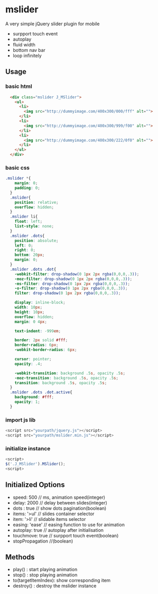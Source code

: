 # mslider

A very simple jQuery slider plugin for mobile

- surpport touch event
- autoplay
- fluid width
- bottom nav bar
- loop infinitely

## Usage

### basic html

```html
  <div class="mslider J_MSlider">
    <ul>
      <li>
        <img src="http://dummyimage.com/400x300/000/fff" alt="">
      </li>
      <li>
        <img src="http://dummyimage.com/400x300/999/f00" alt="">
      </li>
      <li>
        <img src="http://dummyimage.com/400x300/222/0f0" alt="">
      </li>
    </ul>
  </div>
```

### basic css

```css
.mslider *{
    margin: 0;
    padding: 0;
  }
  .mslider{
    position: relative;
    overflow: hidden;
  }
  .mslider li{
    float: left;
    list-style: none;
  }
  .mslider .dots{
    position: absolute;
    left: 0;
    right: 0;
    bottom: 20px;
    margin: 0;
  }
  .mslider .dots .dot{
    -webkit-filter: drop-shadow(0 1px 2px rgba(0,0,0,.3));
    -moz-filter: drop-shadow(0 1px 2px rgba(0,0,0,.3));
    -ms-filter: drop-shadow(0 1px 2px rgba(0,0,0,.3));
    -o-filter: drop-shadow(0 1px 2px rgba(0,0,0,.3));
    filter: drop-shadow(0 1px 2px rgba(0,0,0,.3));

    display: inline-block;
    width: 10px;
    height: 10px;
    overflow: hidden;
    margin: 0 4px;

    text-indent: -999em;

    border: 2px solid #fff;
    border-radius: 6px;
    -webkit-border-radius: 6px;

    cursor: pointer;
    opacity: .4;

    -webkit-transition: background .5s, opacity .5s;
    -moz-transition: background .5s, opacity .5s;
    transition: background .5s, opacity .5s;
  }
  .mslider .dots .dot.active{
    background: #fff;
    opacity: 1;
  }
```

### import js lib

```javascript
<script src="yourpath/jquery.js"></script>
<script src="yourpath/mslider.min.js"></script>
```

### initialize instance

```javascript
<script>
$('.J_MSlider').MSlider();
<script>
```

## Initialized Options

- speed: 500 // ms, animation speed(integer)
- delay: 2000 // delay between slides(integer)
- dots : true // show dots pagination(boolean)
- items: '>ul'   // slides container selector
- item: '>li'    // slidable items selector
- easing: 'ease' // easing function to use for animation
- autoplay: true  // autoplay after initialisation
- touchmove: true // surpport touch event(boolean)
- stopPropagation //(boolean)

## Methods

- play() : start playing animation
- stop() : stop playing animation
- to(targetItemIndex): show corresponding item
- destroy() : destroy the mslider instance 
